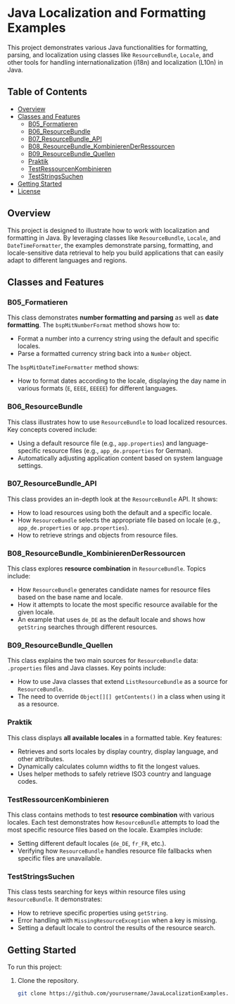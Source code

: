 # Java Localization and Formatting Examples

This project demonstrates various Java functionalities for formatting, parsing, and localization using classes like `ResourceBundle`, `Locale`, and other tools for handling internationalization (i18n) and localization (L10n) in Java.

## Table of Contents
- [Overview](#overview)
- [Classes and Features](#classes-and-features)
  - [B05_Formatieren](#b05_formatieren)
  - [B06_ResourceBundle](#b06_resourcebundle)
  - [B07_ResourceBundle_API](#b07_resourcebundle_api)
  - [B08_ResourceBundle_KombinierenDerRessourcen](#b08_resourcebundle_kombinierenderressourcen)
  - [B09_ResourceBundle_Quellen](#b09_resourcebundle_quellen)
  - [Praktik](#praktik)
  - [TestRessourcenKombinieren](#testressourcenkombinieren)
  - [TestStringsSuchen](#teststringssuchen)
- [Getting Started](#getting-started)
- [License](#license)

## Overview

This project is designed to illustrate how to work with localization and formatting in Java. By leveraging classes like `ResourceBundle`, `Locale`, and `DateTimeFormatter`, the examples demonstrate parsing, formatting, and locale-sensitive data retrieval to help you build applications that can easily adapt to different languages and regions.

## Classes and Features

### B05_Formatieren

This class demonstrates **number formatting and parsing** as well as **date formatting**. The `bspMitNumberFormat` method shows how to:
- Format a number into a currency string using the default and specific locales.
- Parse a formatted currency string back into a `Number` object.

The `bspMitDateTimeFormatter` method shows:
- How to format dates according to the locale, displaying the day name in various formats (`E`, `EEEE`, `EEEEE`) for different languages.

### B06_ResourceBundle

This class illustrates how to use `ResourceBundle` to load localized resources. Key concepts covered include:
- Using a default resource file (e.g., `app.properties`) and language-specific resource files (e.g., `app_de.properties` for German).
- Automatically adjusting application content based on system language settings.

### B07_ResourceBundle_API

This class provides an in-depth look at the `ResourceBundle` API. It shows:
- How to load resources using both the default and a specific locale.
- How `ResourceBundle` selects the appropriate file based on locale (e.g., `app_de.properties` or `app.properties`).
- How to retrieve strings and objects from resource files.

### B08_ResourceBundle_KombinierenDerRessourcen

This class explores **resource combination** in `ResourceBundle`. Topics include:
- How `ResourceBundle` generates candidate names for resource files based on the base name and locale.
- How it attempts to locate the most specific resource available for the given locale.
- An example that uses `de_DE` as the default locale and shows how `getString` searches through different resources.

### B09_ResourceBundle_Quellen

This class explains the two main sources for `ResourceBundle` data: `.properties` files and Java classes. Key points include:
- How to use Java classes that extend `ListResourceBundle` as a source for `ResourceBundle`.
- The need to override `Object[][] getContents()` in a class when using it as a resource.

### Praktik

This class displays **all available locales** in a formatted table. Key features:
- Retrieves and sorts locales by display country, display language, and other attributes.
- Dynamically calculates column widths to fit the longest values.
- Uses helper methods to safely retrieve ISO3 country and language codes.

### TestRessourcenKombinieren

This class contains methods to test **resource combination** with various locales. Each test demonstrates how `ResourceBundle` attempts to load the most specific resource files based on the locale. Examples include:
- Setting different default locales (`de_DE`, `fr_FR`, etc.).
- Verifying how `ResourceBundle` handles resource file fallbacks when specific files are unavailable.

### TestStringsSuchen

This class tests searching for keys within resource files using `ResourceBundle`. It demonstrates:
- How to retrieve specific properties using `getString`.
- Error handling with `MissingResourceException` when a key is missing.
- Setting a default locale to control the results of the resource search.

## Getting Started

To run this project:
1. Clone the repository.
   ```bash
   git clone https://github.com/yourusername/JavaLocalizationExamples.git
